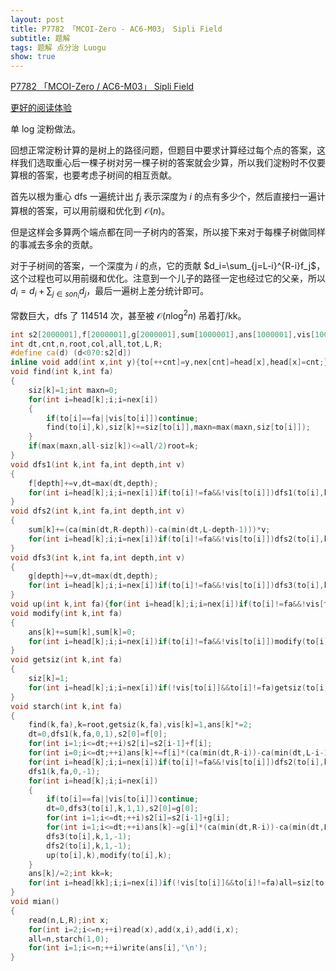 ```yaml
---
layout: post
title: P7782 「MCOI-Zero - AC6-M03」 Sipli Field
subtitle: 题解
tags: 题解 点分治 Luogu
show: true
---
```


[P7782 「MCOI-Zero / AC6-M03」 Sipli Field](https://www.luogu.com.cn/problem/P7782)

[更好的阅读体验](https://www.cnblogs.com/WrongAnswer90-home/p/17756232.html)

单 log 淀粉做法。

回想正常淀粉计算的是树上的路径问题，但题目中要求计算经过每个点的答案，这样我们选取重心后一棵子树对另一棵子树的答案就会少算，所以我们淀粉时不仅要算根的答案，也要考虑子树间的相互贡献。

首先以根为重心 dfs 一遍统计出 $f_i$ 表示深度为 $i$ 的点有多少个，然后直接扫一遍计算根的答案，可以用前缀和优化到 $\mathcal O(n)$。

但是这样会多算两个端点都在同一子树内的答案，所以接下来对于每棵子树做同样的事减去多余的贡献。

对于子树间的答案，一个深度为 $i$ 的点，它的贡献 $d_i=\sum_{j=L-i}^{R-i}f_j$，这个过程也可以用前缀和优化。注意到一个儿子的路径一定也经过它的父亲，所以 $d_i=d_i+\sum_{j\in son_i}d_j$，最后一遍树上差分统计即可。

常数巨大，dfs 了 114514 次，甚至被 $\mathcal O(n\log^2 n)$ 吊着打/kk。

```cpp
int s2[2000001],f[2000001],g[2000001],sum[1000001],ans[1000001],vis[1000001],siz[1000001],head[1000001],nex[2000001],to[2000001];
int dt,cnt,n,root,col,all,tot,L,R;
#define ca(d) (d<0?0:s2[d])
inline void add(int x,int y){to[++cnt]=y,nex[cnt]=head[x],head[x]=cnt;}
void find(int k,int fa)
{
	siz[k]=1;int maxn=0;
	for(int i=head[k];i;i=nex[i])
	{
		if(to[i]==fa||vis[to[i]])continue;
		find(to[i],k),siz[k]+=siz[to[i]],maxn=max(maxn,siz[to[i]]);
	}
	if(max(maxn,all-siz[k])<=all/2)root=k;
}
void dfs1(int k,int fa,int depth,int v)
{
	f[depth]+=v,dt=max(dt,depth);
	for(int i=head[k];i;i=nex[i])if(to[i]!=fa&&!vis[to[i]])dfs1(to[i],k,depth+1,v);
}
void dfs2(int k,int fa,int depth,int v)
{
	sum[k]+=(ca(min(dt,R-depth))-ca(min(dt,L-depth-1)))*v;
	for(int i=head[k];i;i=nex[i])if(to[i]!=fa&&!vis[to[i]])dfs2(to[i],k,depth+1,v);
}
void dfs3(int k,int fa,int depth,int v)
{
	g[depth]+=v,dt=max(dt,depth);
	for(int i=head[k];i;i=nex[i])if(to[i]!=fa&&!vis[to[i]])dfs3(to[i],k,depth+1,v);
}
void up(int k,int fa){for(int i=head[k];i;i=nex[i])if(to[i]!=fa&&!vis[to[i]])up(to[i],k),sum[k]+=sum[to[i]];}
void modify(int k,int fa)
{
	ans[k]+=sum[k],sum[k]=0;
	for(int i=head[k];i;i=nex[i])if(to[i]!=fa&&!vis[to[i]])modify(to[i],k);
}
void getsiz(int k,int fa)
{
	siz[k]=1;
	for(int i=head[k];i;i=nex[i])if(!vis[to[i]]&&to[i]!=fa)getsiz(to[i],k),siz[k]+=siz[to[i]];
}
void starch(int k,int fa)
{
	find(k,fa),k=root,getsiz(k,fa),vis[k]=1,ans[k]*=2;
	dt=0,dfs1(k,fa,0,1),s2[0]=f[0];
	for(int i=1;i<=dt;++i)s2[i]=s2[i-1]+f[i];
	for(int i=0;i<=dt;++i)ans[k]+=f[i]*(ca(min(dt,R-i))-ca(min(dt,L-i-1)));
	for(int i=head[k];i;i=nex[i])if(to[i]!=fa&&!vis[to[i]])dfs2(to[i],k,1,1);
	dfs1(k,fa,0,-1);
	for(int i=head[k];i;i=nex[i])
	{
		if(to[i]==fa||vis[to[i]])continue;
		dt=0,dfs3(to[i],k,1,1),s2[0]=g[0];
		for(int i=1;i<=dt;++i)s2[i]=s2[i-1]+g[i];
		for(int i=1;i<=dt;++i)ans[k]-=g[i]*(ca(min(dt,R-i))-ca(min(dt,L-i-1)));
		dfs3(to[i],k,1,-1);
		dfs2(to[i],k,1,-1);
		up(to[i],k),modify(to[i],k);
	}
	ans[k]/=2;int kk=k;
	for(int i=head[kk];i;i=nex[i])if(!vis[to[i]]&&to[i]!=fa)all=siz[to[i]],starch(to[i],kk);
}
void mian()
{
	read(n,L,R);int x;
	for(int i=2;i<=n;++i)read(x),add(x,i),add(i,x);
	all=n,starch(1,0);
	for(int i=1;i<=n;++i)write(ans[i],'\n');
}
```